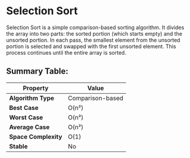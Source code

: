 # Selection Sort

Selection Sort is a simple comparison-based sorting algorithm. It divides the array into two parts: the sorted portion (which starts empty) and the unsorted portion. In each pass, the smallest element from the unsorted portion is selected and swapped with the first unsorted element. This process continues until the entire array is sorted.

## Summary Table:

| Property              | Value          |
|-----------------------|----------------|
| **Algorithm Type**     | Comparison-based |
| **Best Case**          | O(n²)           |
| **Worst Case**         | O(n²)           |
| **Average Case**       | O(n²)           |
| **Space Complexity**   | O(1)            |
| **Stable**             | No              |

